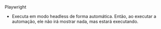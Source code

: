 Playwright 

- Executa em modo headless de forma automática. Então, ao executar a automação, ele não irá mostrar nada, mas estará executando.